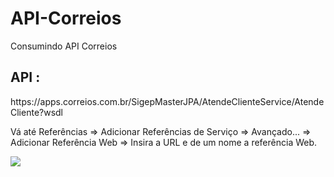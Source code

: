 # API-Correios
Consumindo API Correios
<h2> API : </h2>
https://apps.correios.com.br/SigepMasterJPA/AtendeClienteService/AtendeCliente?wsdl
<p> Vá até Referências => 
  Adicionar Referências de Serviço => 
  Avançado... => 
  Adicionar Referência Web => Insira a URL e de um nome a referência Web.  
</p> 
<img src="https://i.ibb.co/HGZ0GJ4/cep.png"/>
